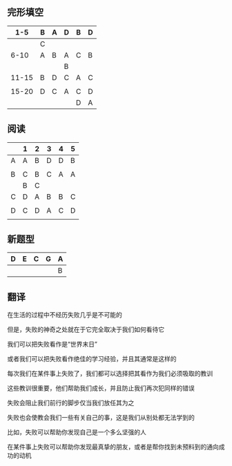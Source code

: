## 完形填空

| 1-5   | B    | A    | D    | B    | D    |
| ----- | ---- | ---- | ---- | ---- | ---- |
|       | C    |      |      |      |      |
| 6-10  | A    | B    | A    | C    | B    |
|       |      |      | B    |      |      |
| 11-15 | B    | D    | C    | A    | C    |
|       |      |      |      |      |      |
| 15-20 | D    | C    | A    | C    | D    |
|       |      |      |      | D    | A    |

## 阅读

|      | 1    | 2    | 3    | 4    | 5    |
| ---- | ---- | ---- | ---- | ---- | ---- |
| A    | A    | B    | D    | D    | B    |
|      |      |      |      |      |      |
| B    | C    | B    | C    | A    | A    |
|      | B    | C    |      |      |      |
| C    | D    | A    | B    | B    | C    |
|      |      |      |      |      |      |
| D    | C    | D    | A    | C    | D    |
|      |      |      |      |      |      |

## 新题型

| D    | E    | C    | G    | A    |
| ---- | ---- | ---- | ---- | ---- |
|      |      |      |      | B    |

## 翻译

在生活的过程中不经历失败几乎是不可能的

但是，失败的神奇之处就在于它完全取决于我们如何看待它

我们可以把失败看作是“世界末日”

或者我们可以把失败看作绝佳的学习经验，并且其通常是这样的

每次我们在某件事上失败了，我们都可以选择把其看作为我们必须吸取的教训

这些教训很重要，他们帮助我们成长，并且防止我们再次犯同样的错误

失败会阻止我们前行的脚步仅当我们放任其为之

失败也会使教会我们一些有关自己的事，这是我们从别处都无法学到的

比如，失败可以帮助你发现自己是一个多么坚强的人

在某件事上失败可以帮助你发现最真挚的朋友，或者是帮你找到未预料到的通向成功的动机